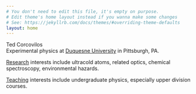 ```yaml
---
# You don't need to edit this file, it's empty on purpose.
# Edit theme's home layout instead if you wanna make some changes
# See: https://jekyllrb.com/docs/themes/#overriding-theme-defaults
layout: home
---
```

Ted Corcovilos<br />
Experimental physics at [Duquesne University](http://www.duq.edu) in Pittsburgh, PA.

[Research](./research/) interests include ultracold atoms, related optics, chemical spectroscopy, environmental hazards.

[Teaching](./teaching/) interests include undergraduate physics, especially upper division courses.
